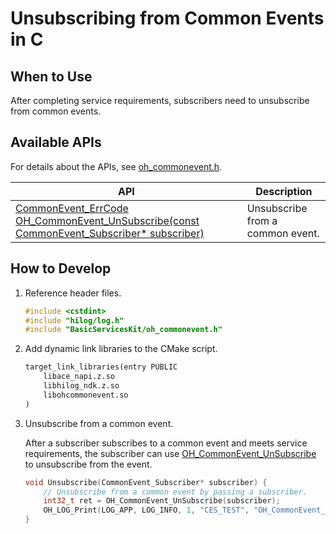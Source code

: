 # Unsubscribing from Common Events in C

<!--Kit: Basic Services Kit-->
<!--Subsystem: Notification-->
<!--Owner: @peixu-->
<!--Designer: @dongqingran; @wulong158-->
<!--Tester: @wanghong1997-->
<!--Adviser: @huipeizi-->

## When to Use

After completing service requirements, subscribers need to unsubscribe from common events.

## Available APIs

For details about the APIs, see [oh_commonevent.h](../../reference/apis-basic-services-kit/capi-oh-commonevent-h.md).

| API                              | Description                                                            |
| ------------------------------------ | ---------------------------------------------------------------- |
|[CommonEvent_ErrCode OH_CommonEvent_UnSubscribe(const CommonEvent_Subscriber* subscriber)](../../reference/apis-basic-services-kit/capi-oh-commonevent-h.md#oh_commonevent_unsubscribe)|Unsubscribe from a common event.|

## How to Develop

1. Reference header files.

   ```c++
   #include <cstdint>
   #include "hilog/log.h"
   #include "BasicServicesKit/oh_commonevent.h"
   ```

2. Add dynamic link libraries to the CMake script.

   ```txt
   target_link_libraries(entry PUBLIC
       libace_napi.z.so
       libhilog_ndk.z.so
       libohcommonevent.so
   )
   ```


3. Unsubscribe from a common event.

   After a subscriber subscribes to a common event and meets service requirements, the subscriber can use [OH_CommonEvent_UnSubscribe](../../reference/apis-basic-services-kit/capi-oh-commonevent-h.md#oh_commonevent_unsubscribe) to unsubscribe from the event.

   ```c++
   void Unsubscribe(CommonEvent_Subscriber* subscriber) {
       // Unsubscribe from a common event by passing a subscriber.
       int32_t ret = OH_CommonEvent_UnSubscribe(subscriber);
       OH_LOG_Print(LOG_APP, LOG_INFO, 1, "CES_TEST", "OH_CommonEvent_UnSubscribe ret <%{public}d>.", ret);
   }
   ```

